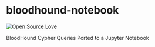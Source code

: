 # bloodhound-notebook

[![Open Source Love](https://badges.frapsoft.com/os/v3/open-source.svg?v=103)](https://github.com/ellerbrock/open-source-badges/)

BloodHound Cypher Queries Ported to a Jupyter Notebook
